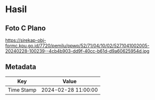 # Hasil

## Foto C Plano

https://sirekap-obj-formc.kpu.go.id/7720/pemilu/ppwp/52/71/04/10/02/5271041002005-20240228-100239--4cb4b903-dd9f-40cc-b61d-d9a60625954d.jpg


## Metadata

| Key        | Value               |
| ---------- | ------------------- |
| Time Stamp | 2024-02-28 11:00:00 |



